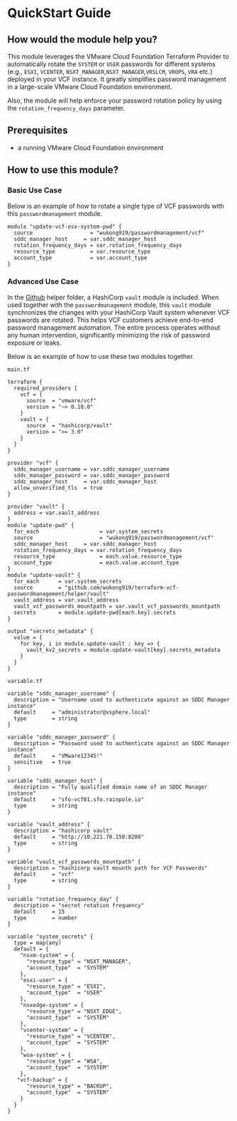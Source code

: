 # QuickStart Guide

## How would the module help you?
This module leverages the VMware Cloud Foundation Terraform Provider to automatically rotate the `SYSTEM` or `USER` passwords for different systems (e.g., `ESXI`, `VCENTER`, `NSXT_MANAGER`,`NSXT_MANAGER`,`VRSLCM`, `VROPS`, `VRA` etc.) deployed in your VCF instance. It greatly simplifies password management in a large-scale VMware Cloud Foundation environment.

Also, the module will help enforce your password rotation policy by using the `rotation_frequency_days` parameter.

## Prerequisites
* a running VMware Cloud Foundation environment

## How to use this module?

### Basic Use Case
Below is an example of how to rotate a single type of VCF passwords with this `passwordmanagement` module.

```hcl
module "update-vcf-esx-system-pwd" {
  source                  = "wukong919/passwordmanagement/vcf"
  sddc_manager_host     = var.sddc_manager_host
  rotation_frequency_days = var.rotation_frequency_days
  resource_type           = var.resource_type
  account_type            = var.account_type
}
```
### Advanced Use Case
In the [Github](https://github.com/wukong919/terraform-vcf-passwordmanagement) helper folder, a HashiCorp `vault` module is included. When used together with the `passwordmanagement` module, this `vault` module synchronizes the changes with your HashiCorp Vault system whenever VCF passwords are rotated. This helps VCF customers achieve end-to-end password management automation. The entire process operates without any human intervention, significantly minimizing the risk of password exposure or leaks.

Below is an example of how to use these two modules together.

`main.tf`
```hcl
terraform {
  required_providers {
    vcf = {
      source  = "vmware/vcf"
      version = "~> 0.10.0"
    }
    vault = {
      source  = "hashicorp/vault"
      version = ">= 3.0"
    }
  }
}

provider "vcf" {
  sddc_manager_username = var.sddc_manager_username
  sddc_manager_password = var.sddc_manager_password
  sddc_manager_host     = var.sddc_manager_host
  allow_unverified_tls  = true
}

provider "vault" {
  address = var.vault_address
}
module "update-pwd" {
  for_each                   = var.system_secrets
  source                     = "wukong919/passwordmanagement/vcf"
  sddc_manager_host     = var.sddc_manager_host
  rotation_frequency_days = var.rotation_frequency_days
  resource_type              = each.value.resource_type
  account_type               = each.value.account_type
}
module "update-vault" {
  for_each      = var.system_secrets
  source        = "github.com/wukong919/terraform-vcf-passwordmanagement/helper/vault"
  vault_address = var.vault_address
  vault_vcf_passwords_mountpath = var.vault_vcf_passwords_mountpath
  secrets       = module.update-pwd[each.key].secrets
}

output "secrets_metadata" {
  value = {
    for key, i in module.update-vault : key => {
      vault_kv2_secrets = module.update-vault[key].secrets_metadata
    }
  }
}
```
`variable.tf`
```hcl
variable "sddc_manager_username" {
  description = "Username used to authenticate against an SDDC Manager instance"
  default     = "administrator@vsphere.local"
  type        = string
}

variable "sddc_manager_password" {
  description = "Password used to authenticate against an SDDC Manager instance"
  default     = "VMware12345!"
  sensitive   = true
}

variable "sddc_manager_host" {
  description = "Fully qualified domain name of an SDDC Manager instance"
  default     = "sfo-vcf01.sfo.rainpole.io"
  type        = string
}

variable "vault_address" {
  description = "hashicorp vault"
  default     = "http://10.221.78.150:8200"
  type        = string
}

variable "vault_vcf_passwords_mountpath" {
  description = "hashicorp vault mounth path for VCF Passwords"
  default     = "vcf"
  type        = string
}

variable "rotation_frequency_day" {
  description = "secret rotation frequency"
  default     = 15
  type        = number
}

variable "system_secrets" {
  type = map(any)
  default = {
    "nsxm-system" = {
      "resource_type" = "NSXT_MANAGER",
      "account_type"  = "SYSTEM"
    },
    "esxi-user" = {
      "resource_type" = "ESXI",
      "account_type"  = "USER"
    },
    "nsxedge-system" = {
      "resource_type" = "NSXT_EDGE",
      "account_type"  = "SYSTEM"
    },
    "vcenter-system" = {
      "resource_type" = "VCENTER",
      "account_type"  = "SYSTEM"
    },
    "wsa-system" = {
      "resource_type" = "WSA",
      "account_type"  = "SYSTEM"
    },
   "vcf-backup" = {
      "resource_type" = "BACKUP",
      "account_type"  = "SYSTEM"
    }
  }
}
```